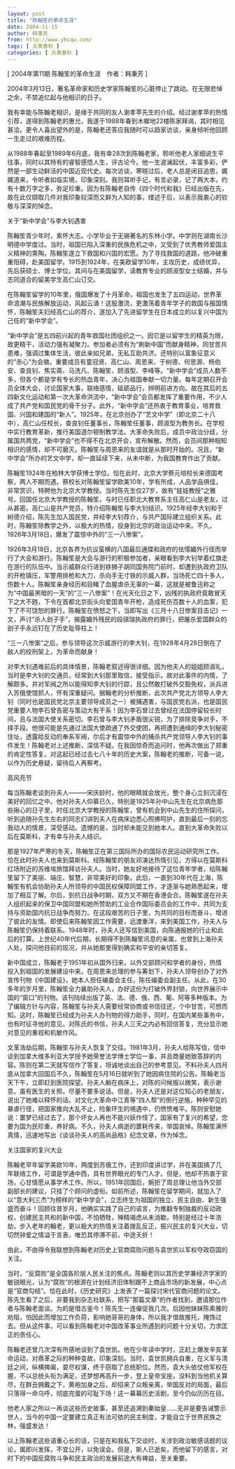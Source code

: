 ```yaml
---
layout: post
title: "陈翰笙的革命生涯"
date: 2004-11-15
author: 韩秉芳
from: http://www.yhcqw.com/
tags: [ 炎黄春秋 ]
categories: [ 炎黄春秋 ]
---
```



[ 2004年第11期 陈翰笙的革命生涯　作者：韩秉芳 ]

2004年3月13日，著名革命家和历史学家陈翰笙的心脏停止了跳动。在无限悲悼之余，不禁追忆起与他相识的日子。


我有幸能与陈翰老相识，是缘于共同的友人谢孝苹先生的介绍。经过谢孝苹的热情引荐，遂得到陈翰老的惠允，我遂于1988年春到木樨地22楼陈家拜谒，其时相见甚洽。更令人喜出望外的是，陈翰老还答应我随时可以趋家访谈，亲身倾听他回顾一生走过的艰难历程。


从1988年春起至1989年6月底，我有幸28次到陈翰老家，聆听他老人家细说生平往事，同时以其特有的睿智感悟人生，评古论今。他一生波澜起伏，丰富多彩，俨然是一部生动鲜活的中国近现代史。每次访谈，寒暄过后，老人总是闭目追思，娓娓道来，令听者如临实境，印象深刻。我则耳听手记，有言必录，记了两大本，约有十数万字之多，弥足珍重。因为有陈翰老自传《四个时代和我》已经出版在先，故在此仅撷取几件对我印象较深而又鲜为人知的事，缕述于后，以表示我衷心的钦敬与深深的悼念。

关于“新中学会”与李大钊遇害


陈翰笙青少年时，素怀大志。小学毕业于无锡著名的东林小学。中学则在湖南长沙明德中学度过。当时，祖国已陷入深重的民族危机之中，又受到了优秀教师爱国主义精神的熏陶，陈翰笙遂立下救国和兴国的宏愿。为了寻找救国的道路，他冲破重重阻碍，赴美国留学。1915到1924年，在美欧留学10年，主攻历史，成绩优异，先后获硕士、博士学位。其间与在美国留学，读教育专业的顾淑型女士结婚，并与志同道合的留美学生高仁山订交。


在陈翰笙留学的10年里，俄国爆发了十月革命，祖国也发生了五四运动，世界革命浪潮与民族解放运动，风起云涌！这股激流，更激荡着青年学子的救国与报国情怀，陈翰笙夫妇经高仁山的荐介，遂加入了先进留学生在日本成立的以复兴中国为己任的“新中学会”。


“新中学会”是五四前兴起的青年救国社团组织之一。因它是以留学生的精英为限，故更精干，活动力强有凝聚力。参加者必须有为“刷新中国”而献身精神，同甘苦共患难，强调过集体生活，彼此亲如兄弟，无私互助共济。还特别以富象征意义的“赤心”为会徽。重要成员有童冠贤、高仁山、周恩来、于树德、何思源、杨伯安、查良钊、焦实斋、马洗凡、陈翰笙、顾淑型、李峰等。“新中学会”成员人数不多，但各个都是学有专长的热血青年，决心为祖国奉献一切力量。每年定期召开会员全体大会，讨论国家大事，联络感情，砥砺品行，辨明前进方向。故在其后的五四新文化运动和第一次大革命洪流中，“新中学会”会员都发挥了重要作用，不少人成了共产党和国民党的骨干分子。此外，“新中学会”还热衷于教育事业，培育救国、兴国和建国的“新人”。1925年，在北京创办了“艺文中学”（即北京二十八中），高仁山任校长，查良钊任董事长，陈翰笙任董事，顾淑型为教务长。在学校中实行教育革新，推行美国道尔顿制教学法。大革命失败后，成员中政治分歧，分属国共两党，“新中学会”也不得不在北京开会，宣布解散。然而，会员间那种相知相识的感情，却不可磨灭。陈翰笙与周恩来的友谊就是从那时开始的。况且，“新中学会”所办的艺文中学，却一直延续下来，从未中断，为我国教育作出了贡献。


陈翰笙1924年在柏林大学获博士学位。恰在此时，北京大学蔡元培校长来德国考察，两人不期而遇。蔡校长对陈翰笙留学欧美10年，学有所成，人品学品俱佳，非常赏识，特聘他为北京大学教授。当时陈先生仅27岁，故有“娃娃教授”之雅号。回国任北京大学教授的陈翰笙，与时已任职北大教育系主任高仁山是老友，过从甚密。高仁山是共产党员，特介绍陈翰笙与李大钊结识。1925年经李大钊和于树德介绍，陈先生加入国民党，并经李大钊荐介，与共产国际建立组织关系。此时，陈翰笙除教学之外，以极大的热情，投身到北京的政治运动中来。不久，1926年3月18日，爆发了震惊中外的“三一八惨案”。


1926年3月18日，北京各界为抗议蛮横的八国最后通牒和政府的怯懦媚外行径而举行了大会和游行。陈翰笙是大会与游行的积极参加者，亲眼看到李大钊举着红旗走在游行的队伍中。当示威群众行进到铁狮子胡同国务院门前时，却遭到执政府卫队的开枪镇压，军警用排枪和大刀，杀向手无寸铁的示威人群，当场死亡四十多人，伤数十人。陈翰笙亲身经历和目睹了血腥虐杀无辜的一幕，这就是被鲁迅称之为“中国最黑暗的一天”的“三一八惨案”！在光天化日之下，凶残的执政府竟敢冒天下之大不韪，下令在首都北京街头向爱国青年开枪，造成死伤百数十人的血案，犯下了不可饶恕的罪行。陈翰笙在愤怒之下，当即写出《三月十八日惨案目击记》一文，声讨“杀人刽子手”，揭露媚外残民的段祺瑞执政府的罪行，把屠杀爱国群众的刽子手永远钉在了历史耻辱柱上！

“三一八惨案”之后，参与领导这次示威游行的李大钊，在1928年4月28日倒在了敌人的绞刑架上，为革命而献身！


对李大钊遇难前后的具体情景，陈翰老叙述得很详细。因为他夫人的姐姐顾淑礼，当时是李大钊的交通员，经常到大钊那里取信，接受指示。故对此事件的内情，了解颇多。并对军阀之所以能得知李大钊的行踪，且公然敢打破外交豁免权，派兵进入苏俄使馆抓人，怀有深重疑问。据翰老的分析推断，此次共产党北方领导人李大钊（同时也是国民党北京主要领导成员之一）被捕遇害，与国民党右派，也是国民党重要人物李石曾告密与策动大有干系！因为李石曾过去曾经在法国停留较长时间，且与法国大使关系密切。李石曾与李大钊矛盾很尖锐，为了排除竞争对手，不择手段。他很可能是先通过法国大使疏通了外交使团，再把遭到通缉的李大钊秘密住址，透露给反动的奉系军阀，尔后才有震惊中外的捕杀共产党领导人李大钊的事件发生！陈翰老对上述推断，深信不疑。在我因惊奇而追问时，他再次做出了郑重的肯定性答复。对这起已经过去七八十年的历史大案，陈翰老的推断，可备一说，以作为历史悬疑，留待后人再察考。

高风亮节


每当陈翰老谈到孙夫人———宋庆龄时，他的眼睛就会放光，整个身心立刻沉浸在美好的回忆之中。他对孙夫人仰慕已久，特别是1925年孙中山先生在北京病危那些揪心的日子里，时任北京大学教授的陈翰笙，曾有机会到中山先生的住所探问，听到追随孙先生左右的同志们讲到夫人在病床边悉心照拂呵护，直到最后一刻的忘我动人的情景，深受感动。遗憾的是，当时却未能见到她本人。直到大革命失败以后在莫斯科，才有幸与孙夫人结识。


那是1927年严寒的冬天，陈翰笙正在第三国际所办的国际农民运动研究所工作。恰在此时孙夫人也来到莫斯科。经陈翰笙的朋友邓演达热情引见，方得以在莫斯科红场附近的苏维埃旅馆拜访孙夫人。当时，她友好地接待了这位青年学者，给陈翰笙留下了美丽、端庄、智慧，非常美好的印象。此后，一直到30年代在上海，陈翰笙有机会协助孙夫人所领导的中国民权保障同盟工作，才逐渐与她熟悉起来，增加了相互了解。尔后，到抗日战争时期，双方又不期在香港会合。陈翰笙遂在孙夫人组织起来的保卫中国同盟和她所赞助的工业合作国际委员会的工作中，共同为支持与资助国内抗日战争而努力。在这段艰苦的日子里，为共同的目标而奋斗，增进了彼此的友情。即使后来陈翰笙因工作需要，远渡重洋，来到美国工作，孙夫人与陈翰笙仍保持着联系。1948年时，孙夫人还写信到美国，向陈通报她的行止和此后的打算。上世纪40年代后期，长期得不到陈翰笙讯息的亲属，也曾到上海孙夫人处，探问他目前的现况，并从她那里得到确实和平安的亲切答复。


新中国成立，陈翰老于1951年初从国外归来，以外交部顾问和学者的身份，热情投入到祖国的发展建设中来。在周恩来总理的参与筹划下，孙夫人领导创办了对外宣传刊物《中国建设》，她本人担任编委会主任，陈任编委会副主任。从此，在30多年的岁月里，陈翰笙全力襄助孙夫人，办好这份为打破外界封锁，向世界展示中国的“窗口”的刊物。该刊陆续出版了英、法、德、俄、西、葡、阿等多种版本。为了编辑方针与内容，陈翰笙与孙夫人需要经常协商或书信往还，个中甘苦，可想而知。这时，陈翰笙已经成为孙夫人办刊物的得力助手，同时，在国内某些事务中，也有时征寻他的意见。对陈氏的书信，孙夫人三天之内必有回信答复，充分显示她对意见的重视和机敏作风。


文革浩劫后期，陈翰笙与孙夫人恢复了交往。1981年3月，孙夫人给陈写信，信中谈到加拿大维多利亚大学授予她荣誉法学博士学位一事，并且商量她致答辞的内容。陈则在第二天就写信作了答复，坦诚地谈出自己的参考意见。不料孙夫人四月底从加拿大回国后不久，陈翰笙在5月16日就听到了她因病住院的公告。陈翰老当天下午，立即赶到医院探望。孙夫人躺在病床上，对陈的问候报以微笑，表示谢意。虽有医生的关照，尽量不要多说话。但是，孙夫人还是对这位知心的老朋友，说出了她难以释怀的话。对文化大革命中江青等“四人帮”的倒行逆施，种种罕见的暴虐行径，把国家推向大乱不止，险象环生的境遇中，仍愤愤难平。陈则安慰她说：噩梦已经过去了，那个坏女人再也不能兴妖作怪了，国家有了复兴的希望，您要为国为民珍重，养好病。不久，孙夫人病逝的噩耗传来，举国哀悼。陈翰笙满怀真情，迅速地写出《谈谈孙夫人的高尚品格》纪念文章，作为悼念。

关注国家的复兴大业


陈翰老早年留学美欧10年，两度到苏俄工作，还到印度讲过学，并在美国搞了几年联络工作，可谓是学通中西，具有世界眼光的专门人才。但是，他却不热衷于官场，心甘情愿从事学术工作。所以，1951年回国后，婉拒了周总理让他当外交部副部长的建议，只挂了个顾问的虚衔。如前所述，陈翰笙在留学期间，就加入了以“意大利三杰”为榜样的“新中学会”，立志终生为祖国的独立、民主自由、新生强盛而奋斗！回顾往昔岁月，他确实实践了自己的诺言，为推翻专制独裁的反动政权，创建民主共和的新中国，不怕牺牲，殚精竭虑从未消歇。特别是经过十年浩劫，步入老年的翰老，更以极大的热情关注着拨乱反正，振兴民主的复兴大业，切切然钟爱之情溢于言表，唯恐其停滞不前，中途夭折！

由此，不由得令我联想到陈翰老对历史上官商腐败问题与袁世凯以军权夺政窃国的关注。


当时，“反腐败”是全国各阶层人民关注的焦点。陈翰老则以其历史学兼经济学家的敏锐眼光，认为“腐败”的根源在计划经济旧体制跟不上商品市场的新发展，中心点是“官商勾结”。恰在此时，《历史研究》上发表了一篇探讨宋代官商问题的论文。陈先生看了之后，非要我到杂志社联系，把写“那篇文章”的作者找到，邀请那位作者与陈翰老面谈。为的是借古鉴今！陈先生一连催促我几次。后因他妹妹陈素雅的劝阻，怕因此而增加工作负荷，影响她哥哥的身体，所以我才借故推托，掩饰过去。但从这件事，可以看到陈翰老对中国改革事业所遇到的问题十分关切，力求匡正的责任心。


陈翰老还曾几次深有所感地谈到了袁世凯。他在少年读中学时，正赶上爆发辛亥革命运动，对鼎革之际的种种变故，印象深刻。当时，袁世凯拥兵自重，在义军与清廷之间，纵横捭阖，耍尽权谋，终于窃取了总统职位。然而，袁大头依仗他军权在握，不以总统头衔为满足，还梦想再高升一步，登上皇帝宝座。没料到当他机关算尽，在群丑拥戴之下，黄袍加身之后，却招来了众叛亲离，举国反对的局面，最后只落得一命乌呼，彻底完蛋的可耻下场！这一幕幕历史活剧，至今仍似历历在目。

他老人家之所以一再谈这些历史故事，甚至还追溯到秦始皇……无非是要告诫警示世人，当今的中国一定要建立真正有法可依的民主制度，才能自立于世界民族之林，强盛发达！


以上陈翰老这些语重心长的话，只是在和我私下交谈时，关涉到政治敏感话题的议论，属即兴发挥，不宜公开，以免误会。但是，斯人已逝矣，而他留下的感言，对时下的中国反腐败斗争和民主政治的发展前途大有裨益，至关重要。


